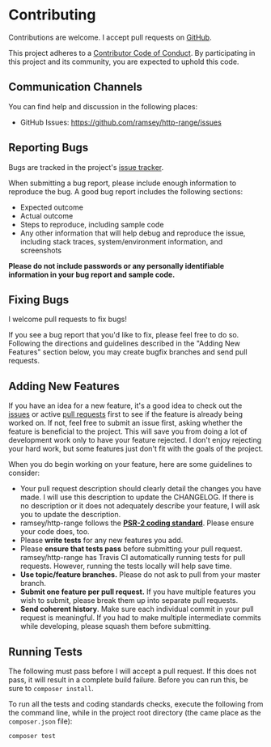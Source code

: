 # Contributing

Contributions are welcome. I accept pull requests on [GitHub](https://github.com/ramsey/http-range).

This project adheres to a [Contributor Code of Conduct](https://github.com/ramsey/http-range/blob/master/CODE_OF_CONDUCT.md). By participating in this project and its community, you are expected to uphold this code.

## Communication Channels

You can find help and discussion in the following places:

* GitHub Issues: <https://github.com/ramsey/http-range/issues>

## Reporting Bugs

Bugs are tracked in the project's [issue tracker](https://github.com/ramsey/http-range/issues).

When submitting a bug report, please include enough information to reproduce the bug. A good bug report includes the following sections:

* Expected outcome
* Actual outcome
* Steps to reproduce, including sample code
* Any other information that will help debug and reproduce the issue, including stack traces, system/environment information, and screenshots

**Please do not include passwords or any personally identifiable information in your bug report and sample code.**

## Fixing Bugs

I welcome pull requests to fix bugs!

If you see a bug report that you'd like to fix, please feel free to do so. Following the directions and guidelines described in the "Adding New Features" section below, you may create bugfix branches and send pull requests.

## Adding New Features

If you have an idea for a new feature, it's a good idea to check out the [issues](https://github.com/ramsey/http-range/issues) or active [pull requests](https://github.com/ramsey/http-range/pulls) first to see if the feature is already being worked on. If not, feel free to submit an issue first, asking whether the feature is beneficial to the project. This will save you from doing a lot of development work only to have your feature rejected. I don't enjoy rejecting your hard work, but some features just don't fit with the goals of the project.

When you do begin working on your feature, here are some guidelines to consider:

* Your pull request description should clearly detail the changes you have made. I will use this description to update the CHANGELOG. If there is no description or it does not adequately describe your feature, I will ask you to update the description.
* ramsey/http-range follows the **[PSR-2 coding standard](http://www.php-fig.org/psr/psr-2/)**. Please ensure your code does, too.
* Please **write tests** for any new features you add.
* Please **ensure that tests pass** before submitting your pull request. ramsey/http-range has Travis CI automatically running tests for pull requests. However, running the tests locally will help save time.
* **Use topic/feature branches.** Please do not ask to pull from your master branch.
* **Submit one feature per pull request.** If you have multiple features you wish to submit, please break them up into separate pull requests.
* **Send coherent history**. Make sure each individual commit in your pull request is meaningful. If you had to make multiple intermediate commits while developing, please squash them before submitting.

## Running Tests

The following must pass before I will accept a pull request. If this does not pass, it will result in a complete build failure. Before you can run this, be sure to `composer install`.

To run all the tests and coding standards checks, execute the following from the command line, while in the project root directory (the came place as the `composer.json` file):

```
composer test
```
